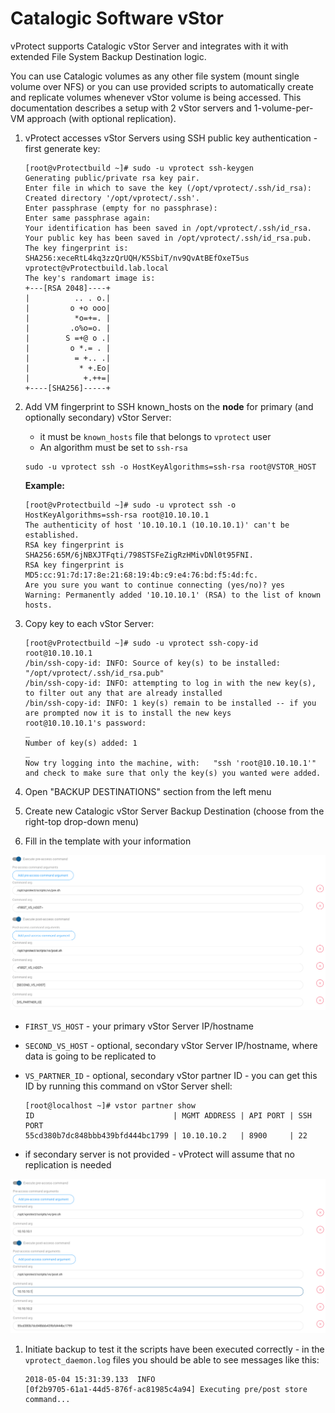 # Catalogic Software vStor

vProtect supports Catalogic vStor Server and integrates with it with extended File System Backup Destination logic.

You can use Catalogic volumes as any other file system \(mount single volume over NFS\) or you can use provided scripts to automatically create and replicate volumes whenever vStor volume is being accessed. This documentation describes a setup with 2 vStor servers and 1-volume-per-VM approach \(with optional replication\).

1. vProtect accesses vStor Servers using SSH public key authentication - first generate key:

   ```text
   [root@vProtectbuild ~]# sudo -u vprotect ssh-keygen
   Generating public/private rsa key pair.
   Enter file in which to save the key (/opt/vprotect/.ssh/id_rsa):  
   Created directory '/opt/vprotect/.ssh'.
   Enter passphrase (empty for no passphrase): 
   Enter same passphrase again: 
   Your identification has been saved in /opt/vprotect/.ssh/id_rsa.
   Your public key has been saved in /opt/vprotect/.ssh/id_rsa.pub.
   The key fingerprint is:
   SHA256:xeceRtL4kq3zzQrUQH/K5SbiT/nv9QvAtBEfOxeT5us vprotect@vProtectbuild.lab.local
   The key's randomart image is:
   +---[RSA 2048]----+
   |          .. . o.|
   |         o +o ooo|
   |          *o=+=. |
   |         .o%o=o. |
   |        S =+@ o .|
   |         o *.= . |
   |          = +.. .|
   |           * +.Eo|
   |            +.++=|
   +----[SHA256]-----+
   ```

2. Add VM fingerprint to SSH known\_hosts on the **node** for primary \(and optionally secondary\) vStor Server:

   * it must be `known_hosts` file that belongs to `vprotect` user
   * An algorithm must be set to `ssh-rsa`

   ```text
   sudo -u vprotect ssh -o HostKeyAlgorithms=ssh-rsa root@VSTOR_HOST
   ```

   **Example:**

   ```text
   [root@vProtectbuild ~]# sudo -u vprotect ssh -o HostKeyAlgorithms=ssh-rsa root@10.10.10.1
   The authenticity of host '10.10.10.1 (10.10.10.1)' can't be established.
   RSA key fingerprint is SHA256:65M/6jNBXJTFqti/798STSFeZigRzHMivDNl0t95FNI.
   RSA key fingerprint is MD5:cc:91:7d:17:8e:21:68:19:4b:c9:e4:76:bd:f5:4d:fc.
   Are you sure you want to continue connecting (yes/no)? yes
   Warning: Permanently added '10.10.10.1' (RSA) to the list of known hosts.
   ```

3. Copy key to each vStor Server:

   ```text
   [root@vProtectbuild ~]# sudo -u vprotect ssh-copy-id root@10.10.10.1
   /bin/ssh-copy-id: INFO: Source of key(s) to be installed: "/opt/vprotect/.ssh/id_rsa.pub"
   /bin/ssh-copy-id: INFO: attempting to log in with the new key(s), to filter out any that are already installed
   /bin/ssh-copy-id: INFO: 1 key(s) remain to be installed -- if you are prompted now it is to install the new keys
   root@10.10.10.1's password: 
   _
   Number of key(s) added: 1
   _
   Now try logging into the machine, with:   "ssh 'root@10.10.10.1'"
   and check to make sure that only the key(s) you wanted were added.
   ```

4. Open "BACKUP DESTINATIONS" section from the left menu
5. Create new Catalogic vStor Server Backup Destination \(choose from the right-top drop-down menu\)
6. Fill in the template with your information

![](../../../.gitbook/assets/deduplication-appliances-vstor-setup-defaults.png)

* `FIRST_VS_HOST` - your primary vStor Server IP/hostname
* `SECOND_VS_HOST` - optional, secondary vStor Server IP/hostname, where data is going to be replicated to
* `VS_PARTNER_ID` - optional, secondary vStor partner ID - you can get this ID by running this command on vStor Server shell:

  ```text
  [root@localhost ~]# vstor partner show
  ID                               | MGMT ADDRESS | API PORT | SSH PORT
  55cd380b7dc848bbb439bfd444bc1799 | 10.10.10.2   | 8900     | 22
  ```

* if secondary server is not provided - vProtect will assume that no replication is needed

![Catalogic vStor - setup example](../../../.gitbook/assets/deduplication-appliances-vstor-setup-example.png)

1. Initiate backup to test it the scripts have been executed correctly - in the `vprotect_daemon.log` files you should be able to see messages like this:

   ```text
   2018-05-04 15:31:39.133  INFO
   [0f2b9705-61a1-44d5-876f-ac81985c4a94] Executing pre/post store command...
   ```

